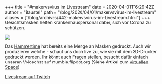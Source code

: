 +++
title = "#makervsvirus im Livestream"
date = 2020-04-01T16:29:42Z
author = "Baustel"
path = "/blog/2020/04/01/makervsvirus-im-livestream"
aliases = ["/blog/archives/442-makervsvirus-im-Livestream.html"]
+++
Gesichtsmasken helfen Krankenhauspersonal dabei, sich vor Corona zu
schützen.

![](/media/corona-facemask.serendipityThumbSmall.serendipityThumb.jpg)

Das [Hammertime](https://www.hammertimekassel.de/) hat bereits eine
Menge an Masken gedruckt. Auch wir produzieren welche - schaut uns doch
live zu, wie sie mit dem 3D-Drucker gedruckt werden. Ihr könnt auch
Fragen stellen, besucht dafür einfach unseren Voicechat auf
mumble.flipdot.org (Siehe Artikel zum [virtuellen
Space](https://flipdot.org/blog/archives/440-flipdot-laedt-zum-sicheren-Besuch-des-Spaces-ein-virtuell.html))

[Livestream auf Twitch](https://www.twitch.tv/flipdot_kassel)
